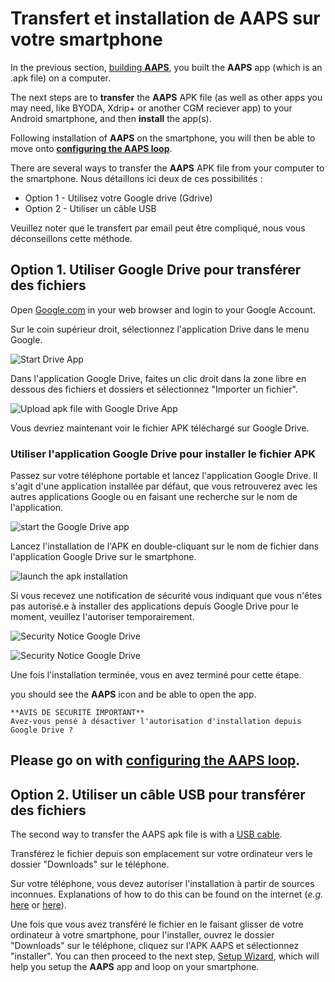 # Transfert et installation de AAPS sur votre smartphone

In the previous section, [building **AAPS**](../SettingUpAaps/BuildingAaps.md), you built the **AAPS** app (which is an .apk file) on a computer.

The next steps are to **transfer** the **AAPS** APK file (as well as other apps you may need, like BYODA, Xdrip+ or another CGM reciever app) to your Android smartphone, and then **install** the app(s).

Following installation of **AAPS** on the smartphone, you will then be able to move onto [**configuring the AAPS loop**](configuring-the-AAPS-loop.md).

There are several ways to transfer the **AAPS** APK file from your computer to the smartphone. Nous détaillons ici deux de ces possibilités :

* Option 1 - Utilisez votre Google drive (Gdrive)
* Option 2 - Utiliser un câble USB

Veuillez noter que le transfert par email peut être compliqué, nous vous déconseillons cette méthode.

## Option 1. Utiliser Google Drive pour transférer des fichiers

Open [Google.com](https://www.google.com/) in your web browser and login to your Google Account.

Sur le coin supérieur droit, sélectionnez l'application Drive dans le menu Google.

![Start Drive App](../images/GoogleDriveInWebbrowser.png)

Dans l'application Google Drive, faites un clic droit dans la zone libre en dessous des fichiers et dossiers et sélectionnez "Importer un fichier".

![Upload apk file with Google Drive App](../images/GoogleDriveUploadFile.png)

Vous devriez maintenant voir le fichier APK téléchargé sur Google Drive.


### Utiliser l'application Google Drive pour installer le fichier APK

Passez sur votre téléphone portable et lancez l'application Google Drive. Il s'agit d'une application installée par défaut, que vous retrouverez avec les autres applications Google ou en faisant une recherche sur le nom de l'application.

![start the Google Drive app](../images/GoogleDriveMobileAPPLaunch.png)

Lancez l'installation de l'APK en double-cliquant sur le nom de fichier dans l'application Google Drive sur le smartphone.

![launch the apk installation](../images/GoogleDriveMobileUploadedAPK.png)

Si vous recevez une notification de sécurité vous indiquant que vous n'êtes pas autorisé.e à installer des applications depuis Google Drive pour le moment, veuillez l'autoriser temporairement.

![Security Notice Google Drive](../images/GoogleDriveMobileMissingSecuritySetting.png)

![Security Notice Google Drive](../images/GoogleDriveMobileSettingSecuritySetting.png)

Une fois l'installation terminée, vous en avez terminé pour cette étape.

you should see the **AAPS** icon and be able to open the app.

```{warning}
**AVIS DE SÉCURITÉ IMPORTANT**
Avez-vous pensé à désactiver l'autorisation d'installation depuis Google Drive ?
```

Please go on with [configuring the AAPS loop](../SettingUpAaps/SetupWizard.md).
---

## Option 2. Utiliser un câble USB pour transférer des fichiers
The second way to transfer the AAPS apk file is with a  [USB cable](https://support.google.com/android/answer/9064445?hl=en).

Transférez le fichier depuis son emplacement sur votre ordinateur vers le dossier "Downloads" sur le téléphone.

Sur votre téléphone, vous devez autoriser l'installation à partir de sources inconnues. Explanations of how to do this can be found on the internet (_e.g._ [here](https://www.expressvpn.com/de/support/vpn-setup/enable-apk-installs-android/) or [here](https://www.androidcentral.com/unknown-sources)).

Une fois que vous avez transféré le fichier en le faisant glisser de votre ordinateur à votre smartphone, pour l'installer, ouvrez le dossier "Downloads" sur le téléphone, cliquez sur l'APK AAPS et sélectionnez "installer". You can then proceed to the next step, [Setup Wizard](../SettingUpAaps/SetupWizard.md), which will help you setup the **AAPS** app and loop on your smartphone.    

